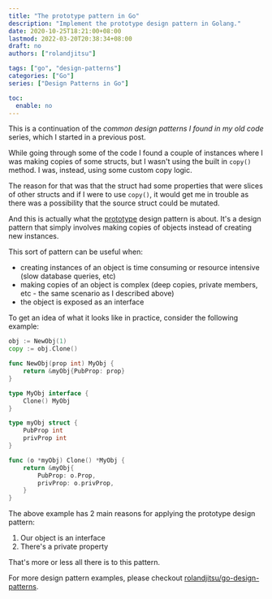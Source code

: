 ```yaml
---
title: "The prototype pattern in Go"
description: "Implement the prototype design pattern in Golang."
date: 2020-10-25T18:21:00+08:00
lastmod: 2022-03-20T20:38:34+08:00
draft: no
authors: ["rolandjitsu"]

tags: ["go", "design-patterns"]
categories: ["Go"]
series: ["Design Patterns in Go"]

toc:
  enable: no
---
```


This is a continuation of the *common design patterns I found in my old code* series, which I started in a previous post.

While going through some of the code I found a couple of instances where I was making copies of some structs, but I wasn't using the built in `copy()` method. I was, instead, using some custom copy logic.

The reason for that was that the struct had some properties that were slices of other structs and if I were to use `copy()`, it would get me in trouble as there was a possibility that the source struct could be mutated.

And this is actually what the [prototype](https://en.wikipedia.org/wiki/Prototype_pattern) design pattern is about. It's a design pattern that simply involves making copies of objects instead of creating new instances.

This sort of pattern can be useful when:
* creating instances of an object is time consuming or resource intensive (slow database queries, etc)
* making copies of an object is complex (deep copies, private members, etc - the same scenario as I described above)
* the object is exposed as an interface

To get an idea of what it looks like in practice, consider the following example:
```go
obj := NewObj(1)
copy := obj.Clone()

func NewObj(prop int) MyObj {
    return &myObj{PubProp: prop}
}

type MyObj interface {
    Clone() MyObj
}

type myObj struct {
    PubProp int
    privProp int
}

func (o *myObj) Clone() *MyObj {
    return &myObj{
        PubProp: o.Prop,
        privProp: o.privProp,
    }
}
```

The above example has 2 main reasons for applying the prototype design pattern:
1. Our object is an interface
2. There's a private property

That's more or less all there is to this pattern.

For more design pattern examples, please checkout [rolandjitsu/go-design-patterns](https://github.com/rolandjitsu/go-design-patterns).
